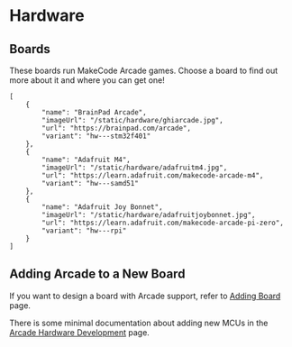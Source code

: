 # Hardware

## Boards

These boards run MakeCode Arcade games. Choose a board to find out more about it and where you can get one!

```codecard
[
    {
        "name": "BrainPad Arcade",
        "imageUrl": "/static/hardware/ghiarcade.jpg",
        "url": "https://brainpad.com/arcade",
        "variant": "hw---stm32f401"
    },
    {
        "name": "Adafruit M4",
        "imageUrl": "/static/hardware/adafruitm4.jpg",
        "url": "https://learn.adafruit.com/makecode-arcade-m4",
        "variant": "hw---samd51"
    },
    {
        "name": "Adafruit Joy Bonnet",
        "imageUrl": "/static/hardware/adafruitjoybonnet.jpg",
        "url": "https://learn.adafruit.com/makecode-arcade-pi-zero",
        "variant": "hw---rpi"
    }
]
```

## Adding Arcade to a New Board

If you want to design a board with Arcade support, refer to [Adding Board](/hardware/adding) page.

There is some minimal documentation about adding new MCUs in the
[Arcade Hardware Development](/hardware/dev) page.
